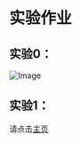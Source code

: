 # 实验作业

## 实验0：
   
![Image](http://No-night.github.io/p201812213501007.png)
 
## 实验1：

请点击[主页](/lab/index.html)

 
